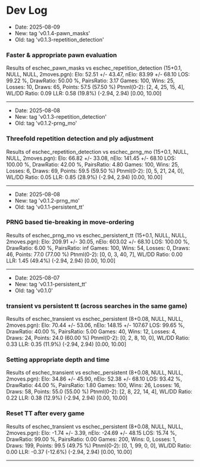 # Dev Log

* Date: 2025-08-09
* New: tag 'v0.1.4-pawn_masks'
* Old: tag 'v0.1.3-repetition_detection'

### Faster & appropriate pawn evaluation
Results of eschec_pawn_masks vs eschec_repetition_detection (15+0.1, NULL, NULL, 2moves.pgn):
Elo: 52.51 +/- 43.47, nElo: 83.99 +/- 68.10
LOS: 99.22 %, DrawRatio: 50.00 %, PairsRatio: 3.17
Games: 100, Wins: 25, Losses: 10, Draws: 65, Points: 57.5 (57.50 %)
Ptnml(0-2): [2, 4, 25, 15, 4], WL/DD Ratio: 0.09
LLR: 0.58 (19.8%) (-2.94, 2.94) [0.00, 10.00]

---

* Date: 2025-08-08
* New: tag 'v0.1.3-repetition_detection'
* Old: tag 'v0.1.2-prng_mo'

### Threefold repetition detection and ply adjustment
Results of eschec_repetition_detection vs eschec_prng_mo (15+0.1, NULL, NULL, 2moves.pgn):
Elo: 66.82 +/- 33.08, nElo: 141.45 +/- 68.10
LOS: 100.00 %, DrawRatio: 42.00 %, PairsRatio: 4.80
Games: 100, Wins: 25, Losses: 6, Draws: 69, Points: 59.5 (59.50 %)
Ptnml(0-2): [0, 5, 21, 24, 0], WL/DD Ratio: 0.05
LLR: 0.85 (28.9%) (-2.94, 2.94) [0.00, 10.00]

---

* Date: 2025-08-08
* New: tag 'v0.1.2-prng_mo'
* Old: tag 'v0.1.1-persistent_tt'

### PRNG based tie-breaking in move-ordering
Results of eschec_prng_mo vs eschec_persistent_tt (15+0.1, NULL, NULL, 2moves.pgn):
Elo: 209.91 +/- 30.05, nElo: 603.02 +/- 68.10
LOS: 100.00 %, DrawRatio: 6.00 %, PairsRatio: inf
Games: 100, Wins: 54, Losses: 0, Draws: 46, Points: 77.0 (77.00 %)
Ptnml(0-2): [0, 0, 3, 40, 7], WL/DD Ratio: 0.00
LLR: 1.45 (49.4%) (-2.94, 2.94) [0.00, 10.00]

---

* Date: 2025-08-07
* New: tag 'v0.1.1-persistent_tt'
* Old: tag 'v0.1.0'

### transient vs persistent tt (across searches in the same game)
Results of eschec_transient vs eschec_persistent (8+0.08, NULL, NULL, 2moves.pgn):
Elo: 70.44 +/- 53.06, nElo: 148.15 +/- 107.67
LOS: 99.65 %, DrawRatio: 40.00 %, PairsRatio: 5.00
Games: 40, Wins: 12, Losses: 4, Draws: 24, Points: 24.0 (60.00 %)
Ptnml(0-2): [0, 2, 8, 10, 0], WL/DD Ratio: 0.33
LLR: 0.35 (11.9%) (-2.94, 2.94) [0.00, 10.00]

### Setting appropriate depth and time
Results of eschec_transient vs eschec_persistent (8+0.08, NULL, NULL, 2moves.pgn):
Elo: 34.86 +/- 45.90, nElo: 52.38 +/- 68.10
LOS: 93.42 %, DrawRatio: 44.00 %, PairsRatio: 1.80
Games: 100, Wins: 26, Losses: 16, Draws: 58, Points: 55.0 (55.00 %)
Ptnml(0-2): [2, 8, 22, 14, 4], WL/DD Ratio: 0.22
LLR: 0.38 (12.9%) (-2.94, 2.94) [0.00, 10.00]

### Reset TT after every game
Results of eschec_transient vs eschec_persistent (8+0.08, NULL, NULL, 2moves.pgn):
Elo: -1.74 +/- 3.39, nElo: -24.69 +/- 48.15
LOS: 15.74 %, DrawRatio: 99.00 %, PairsRatio: 0.00
Games: 200, Wins: 0, Losses: 1, Draws: 199, Points: 99.5 (49.75 %)
Ptnml(0-2): [0, 1, 99, 0, 0], WL/DD Ratio: 0.00
LLR: -0.37 (-12.6%) (-2.94, 2.94) [0.00, 10.00]

---
